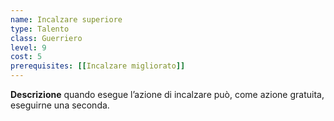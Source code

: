 ```yaml
---
name: Incalzare superiore
type: Talento
class: Guerriero
level: 9
cost: 5
prerequisites: [[Incalzare migliorato]]
---
```


**Descrizione**
quando esegue l’azione di incalzare può, come azione gratuita, eseguirne una
seconda.